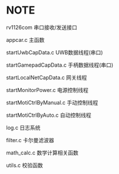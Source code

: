 # NOTE

rv1126com 串口接收/发送接口

appcar.c 主函数

startUwbCapData.c UWB数据线程(串口)

startGamepadCapData.c 手柄数据线程(串口)

startLocalNetCapData.c 网关线程

startMonitorPower.c 电源控制线程

startMotiCtrlByManual.c  手动控制线程

startMotiCtrlByAuto.c  自动控制线程

log.c  日志系统

filter.c  卡尔曼滤波器

math_calc.c  数学计算相关函数

utils.c 校验函数
